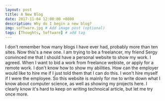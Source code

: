 ```yaml
---
layout: post
title: A New Blog
date: 2017-11-04 12:00:00 +0800
description: Why do I begin a new blog?
img: software.jpg # Add image post (optional)
tags: [Thoughts, Software] # add tag
---
```


I don't remember how many blogs I have ever had, probably more than ten sites. Now this's a new one. I am trying to be a freelancer, my friend Sergy convinced me that I should have a personal website to show my work. I agreed. When I want to bid a work from freelance webiste, or apply for a remote work. I don't know how to show my abilities. How can the employer would like to hire me if I just told them that I can do this. I won't hire myself if I were the employee. So this website is mainly for me to write down what I know about computer science, as well as showing my projects here. I clearly know it's hard to keep on writing technoical article, but let me try once more.
